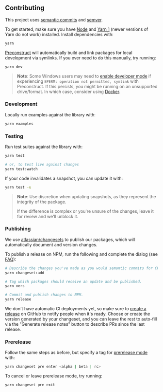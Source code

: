 ## Contributing

This project uses [semantic commits](https://conventionalcommits.org) and [semver](https://semver.org).

To get started, make sure you have [Node](https://nodejs.org) and [Yarn 1](https://classic.yarnpkg.com) (newer versions of Yarn do not work) installed. Install dependencies with:

```bash
yarn
```

[Preconstruct](https://github.com/preconstruct/preconstruct) will automatically build and link packages for local development via symlinks. If you ever need to do this manually, try running:

```bash
yarn dev
```

> **Note**: Some Windows users may need to [enable developer mode](https://howtogeek.com/292914/what-is-developer-mode-in-windows-10) if experiencing `EPERM: operation not permitted, symlink` with Preconstruct. If this persists, you might be running on an unsupported drive/format. In which case, consider using [Docker](https://docs.docker.com/docker-for-windows).

### Development

Locally run examples against the library with:

```bash
yarn examples
```

### Testing

Run test suites against the library with:

```bash
yarn test

# or, to test live against changes
yarn test:watch
```

If your code invalidates a snapshot, you can update it with:

```bash
yarn test -u
```

> **Note**: Use discretion when updating snapshots, as they represent the integrity of the package.
>
> If the difference is complex or you're unsure of the changes, leave it for review and we'll unblock it.

### Publishing

We use [atlassian/changesets](https://github.com/atlassian/changesets) to publish our packages, which will automatically document and version changes.

To publish a release on NPM, run the following and complete the dialog (see [FAQ](https://github.com/changesets/changesets/blob/main/docs/common-questions.md)):

```bash
# Describe the changes you've made as you would semantic commits for CHANGELOG.md
yarn changeset:add

# Tag which packages should receive an update and be published.
yarn vers

# Commit and publish changes to NPM.
yarn release
```

We don't have automatic CI deployments yet, so make sure to [create a release](https://github.com/pmndrs/react-three-fiber/releases/new) on GitHub to notify people when it's ready. Choose or create the version generated by your changeset, and you can leave the rest to auto-fill via the "Generate release notes" button to describe PRs since the last release.

### Prerelease

Follow the same steps as before, but specify a tag for [prerelease mode](https://github.com/changesets/changesets/blob/main/docs/prereleases.md) with:

```bash
yarn changeset pre enter <alpha | beta | rc>
```

To cancel or leave prerelease mode, try running:

```bash
yarn changeset pre exit
```
